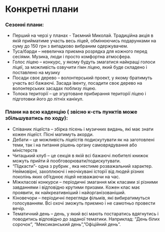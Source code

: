 # Конкретні плани

### Сезонні плани:
- Перший на черзі у планах - Таємний Миколай. Традиційна акція в якій прийматиме участь весь ліцей, обмінюючись подарунками на суму до 150 грн з випадково вибраним одержувачем.
- Туса/барди – невеличка приємна розрядка для кожного перед сесіями. Музика, люди і просто комфортна атмосфера.
- Голос ліцею – конкурс, у якому будуть змагатися найкращі голоси ліцеї, за можливість озвучити гімн ліцею, який буде складено і поставлено на музику
- Посади своє дерево – волонтерський проект, у якому братимуть участь всі бажаючі. Засада івенту, посадити своє дерево на волонтерських засадах поблизу ліцею.
- Толока території – це згуртоване прибирання території ліцею і підготовки його до літніх канікул. 

### Плани на всю каденцію ( звісно к-сть пунктів може збільшуватись по ходу):
- Співаник ліцеїста – збірка пісень і музичних видань, які має знати кожен ліцеїст. Пісні матимуть акорди. 
- Дебати – це можливість ліцеїстів подискутувати як на заготовлені теми, так і на питання рішень органу самоврядування або міністерств
- Читацький клуб – це секція в якій всі бажаючі любителі книжок можуть прийти й пообговорювати/подискутувати.
- “Підкасти”- одна з рубрик , яка нестиме розважальний характер. Неймовірні, захоплюючі і неочікувані історії від людей різних поколінь яких об’єднює ліцей незважаючи на час.
- Міжкласові конкурси – періодичні змагання між класами зі різними завданнями і відповідно крутими призами. Кожен клас має проявити, як найкреативніший і найорганізованіший.
- Кіновечори – періодичні перегляди фільмів, які вибиратимуться голосуванням. Всі охочі зможуть приємно і не самотньо провести вечір.
- Тематичний день – день, у який всі мають постаратись вдягнутись і поводитись  відповідно до заданої тематики. Наприклад: “День білих сорочок”, “Мексиканський день”,”Офіційний день”.
